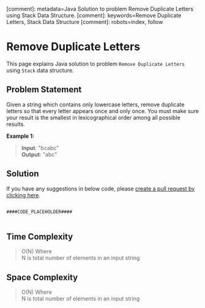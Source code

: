 [comment]: metadata=Java Solution to problem Remove Duplicate Letters using Stack Data Structure.
[comment]: keywords=Remove Duplicate Letters, Stack Data Structure
[comment]: robots=index, follow


<h1>Remove Duplicate Letters</h1>
<p>
This page explains Java solution to problem <code class="inline">Remove Duplicate Letters</code> using <code class="inline">Stack</code> data structure.
</p>


<h2 class="heading">Problem Statement</h2>
<p>
Given a string which contains only lowercase letters, remove duplicate letters so that every letter appears once and only once. You must make sure your result is the smallest in lexicographical order among all possible results.
</p>


<b>Example 1:</b>
<blockquote>
<p>
<b>Input</b>: "bcabc"<br/>
<b>Output</b>: "abc"<br/>
</p>
</blockquote>


<h2 class="heading">Solution</h2>
If you have any suggestions in below code, please <a href="####LINK_PLACEHOLDER####" target="_blank" rel="noopener noreferrer" class="absolute">create a pull request by clicking here</a>.
<pre>
<code class="language-java">
####CODE_PLACEHOLDER####
</code>
</pre>


<h2 class="heading">Time Complexity</h2>
<blockquote>
<p>
O(N) Where <br />
N is total number of elements in an input string
</p>
</blockquote>


<h2 class="heading">Space Complexity</h2>
<blockquote>
<p>
O(N) Where <br />
N is total number of elements in an input string
</p>
</blockquote>